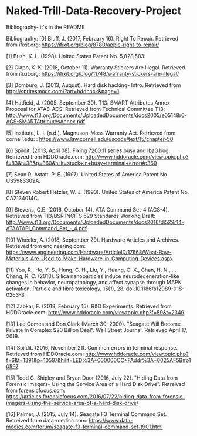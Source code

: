 # Naked-Trill-Data-Recovery-Project
Bibliography- it's in the README

Bibliography: 
[0] Bluff, J. (2017, February 16). Right To Repair. Retrieved from ifixit.org: https://ifixit.org/blog/8780/apple-right-to-repair/


[1] Bush, K. L. (1998). United States Patent No.  5,828,583.


[2] Clapp, K. K. (2018, October 11). Warranty Stickers Are Illegal. Retrieved from ifixit.org: https://ifixit.org/blog/11748/warranty-stickers-are-illegal/ 


[3] Domburg, J. (2013, August). Hard disk hacking- Intro. Retrieved from http://spritesmods.com/?art=hddhack&page=1


[4] Hatfield, J. (2005, September 30). T13: SMART Attributes Annex Proposal for ATA8-ACS. Retrieved from Technical Committee T13: http://www.t13.org/Documents/UploadedDocuments/docs2005/e05148r0-ACS-SMARTAttributesAnnex.pdf


[5] Institute, L. I. (n.d.). Magnuson-Moss Warranty Act. Retrieved from cornell.edu: : https://www.law.cornell.edu/uscode/text/15/chapter-50 


[6] Spildit. (2013, April 08). Fixing 7200.11 series busy and lba0 bug. Retrieved from HDDOracle.com: http://www.hddoracle.com/viewtopic.php?f=83&t=38&p=360&hilit=stuck+in+busy+terminal+error#p360


[7] Sean R. Astatt, P. E. (1997). United States of America Patent No. US5983309A.


[8] Steven Robert Hetzler, W. J. (1993). United States of America Patent No. CA2134014C.


[9] Stevens, C.E. (2016, October 14). ATA Command Set-4 (ACS-4). Retrieved from T13/BSR INCITS 529 Standards Working Draft: http://www.t13.org/Documents/UploadedDocuments/docs2016/di529r14-ATAATAPI_Command_Set_-_4.pdf


[10] Wheeler, A. (2018, September 29). Hardware Articles and Archives. Retrieved from engineering.com: https://www.engineering.com/Hardware/ArticleID/17668/What-Raw-Materials-Are-Used-to-Make-Hardware-in-Computing-Devices.aspx


[11] You, R., Ho, Y. S., Hung, C. H., Liu, Y., Huang, C. X., Chan, H. N., … Chang, R. C. (2018). Silica nanoparticles induce neurodegeneration-like changes in behavior, neuropathology, and affect synapse through MAPK activation. Particle and fibre toxicology, 15(1), 28. doi:10.1186/s12989-018-0263-3


[12] Zabkar, F. (2018, February 15). R&D Experiments. Retrieved from HDDOracle.com: http://www.hddoracle.com/viewtopic.php?f=59&t=2349


[13] Lee Gomes and Don Clark (March 30, 2000). "Seagate Will Become Private In Complex $20 Billion Deal". Wall Street Journal. Retrieved April 17, 2019.


[14] Spildit. (2016, November 21). Common errors in terminal response. Retrieved from HDDOracle.com: http://www.hddoracle.com/viewtopic.php?f=6&t=1391&p=10597&hilit=LED%3A+000000CC+FAddr%3A+0025AF5B#p10597

[15] Todd G. Shipley and Bryan Door (2016, July 22). "Hiding Data from Forensic Imagers- Using the Service Area of a Hard Disk Drive". Retreived from forensicfocus.com: https://articles.forensicfocus.com/2016/07/22/hiding-data-from-forensic-imagers-using-the-service-area-of-a-hard-disk-drive/

[16] Palmer, J. (2015, July 14). Seagate F3 Terminal Command Set.  Retreived from data-medics.com: https://www.data-medics.com/forum/seagate-f3-terminal-command-set-t901.html

